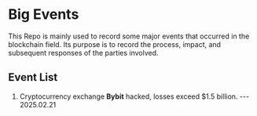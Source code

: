 # Big Events

This Repo is mainly used to record some major events that occurred in the blockchain field. Its purpose is to record the process, impact, and subsequent responses of the parties involved.

## Event List

1. Cryptocurrency exchange **Bybit** hacked, losses exceed $1.5 billion. --- 2025.02.21
